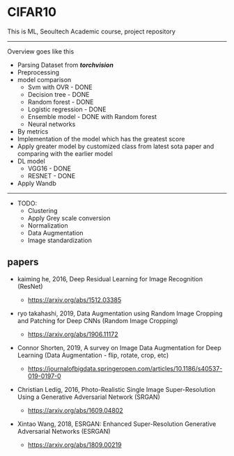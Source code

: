 # CIFAR10
This is ML, Seoultech Academic course, project repository

<hr>

Overview goes like this

* Parsing Dataset from **_torchvision_**
* Preprocessing
* model comparison
  * Svm with OVR - DONE
  * Decision tree - DONE
  * Random forest - DONE
  * Logistic regression - DONE
  * Ensemble model - DONE with Random forest
  * Neural networks
* By metrics
* Implementation of the model which has the greatest score
* Apply greater model by customized class from latest sota paper and comparing with the earlier model
* DL model
  * VGG16 - DONE
  * RESNET - DONE
* Apply Wandb

<hr>

* TODO:
  * Clustering
  * Apply Grey scale conversion
  * Normalization
  * Data Augmentation
  * Image standardization

## papers
* kaiming he, 2016, Deep Residual Learning for Image Recognition (ResNet)
  * https://arxiv.org/abs/1512.03385

* ryo takahashi, 2019,  Data Augmentation using Random Image Cropping and Patching for Deep CNNs (Random Image Cropping)
  * https://arxiv.org/abs/1906.11172

* Connor Shorten, 2019, A survey on Image Data Augmentation for Deep Learning (Data Augmentation - flip, rotate, crop, etc)
  * https://journalofbigdata.springeropen.com/articles/10.1186/s40537-019-0197-0

* Christian Ledig, 2016, Photo-Realistic Single Image Super-Resolution Using a Generative Adversarial Network (SRGAN)
  * https://arxiv.org/abs/1609.04802

* Xintao Wang, 2018, ESRGAN: Enhanced Super-Resolution Generative Adversarial Networks (ESRGAN)
  * https://arxiv.org/abs/1809.00219
